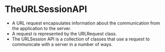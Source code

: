 # TheURLSessionAPI

- A URL request encapsulates information about the communication from the application to the server. 
- A request is represented by the URLRequest class. 
- The URLSession API is a collection of classes that use a request to communicate with a server in a number of ways.
